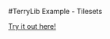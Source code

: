 #TerryLib Example - Tilesets

[Try it out here!](http://www.terrycavanaghgames.com/terrylib/examples/tilesets/)